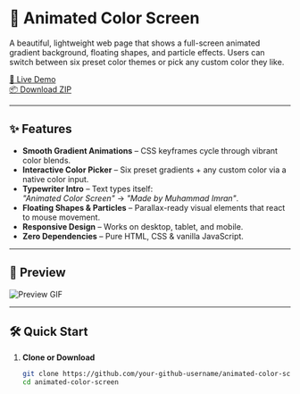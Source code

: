 # 🎨 Animated Color Screen

A beautiful, lightweight web page that shows a full-screen animated gradient background, floating shapes, and particle effects. Users can switch between six preset color themes or pick any custom color they like.

[🚀 Live Demo](https://your-github-username.github.io/animated-color-screen)  
[📦 Download ZIP](https://github.com/your-github-username/animated-color-screen/archive/refs/heads/main.zip)

---

## ✨ Features

- **Smooth Gradient Animations** – CSS keyframes cycle through vibrant color blends.
- **Interactive Color Picker** – Six preset gradients + any custom color via a native color input.
- **Typewriter Intro** – Text types itself:  
  *"Animated Color Screen"* → *"Made by Muhammad Imran"*.
- **Floating Shapes & Particles** – Parallax-ready visual elements that react to mouse movement.
- **Responsive Design** – Works on desktop, tablet, and mobile.
- **Zero Dependencies** – Pure HTML, CSS & vanilla JavaScript.

---

## 📸 Preview

![Preview GIF](https://user-images.githubusercontent.com/YOUR_ID/FILE.gif)

---

## 🛠️ Quick Start

1. **Clone or Download**
   ```bash
   git clone https://github.com/your-github-username/animated-color-screen.git
   cd animated-color-screen
